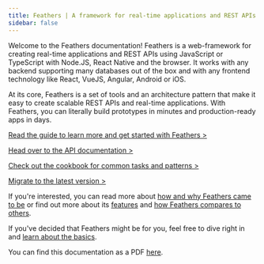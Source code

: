 ```yaml
---
title: Feathers | A framework for real-time applications and REST APIs
sidebar: false
---
```


Welcome to the Feathers documentation! Feathers is a web-framework for creating real-time applications and REST APIs using JavaScript or TypeScript with Node.JS, React Native and the browser. It works with any backend supporting many databases out of the box and with any frontend technology like React, VueJS, Angular, Android or iOS.

At its core, Feathers is a set of tools and an architecture pattern that make it easy to create scalable REST APIs and real-time applications. With Feathers, you can literally build prototypes in minutes and production-ready apps in days. 

[Read the guide to learn more and get started with Feathers >]()

[Head over to the API documentation >]()

[Check out the cookbook for common tasks and patterns >]()

[Migrate to the latest version >]()

If you're interested, you can read more about [how and why Feathers came to be](https://blog.feathersjs.com/why-we-built-the-best-web-framework-you-ve-probably-never-heard-of-until-now-176afc5c6aac) or find out more about its [features](https://feathersjs.com/features) and [how Feathers compares to others](https://feathersjs.com/comparison).

If you've decided that Feathers might be for you, feel free to dive right in and [learn about the basics](./guides/basics/readme.md).

You can find this documentation as a PDF [here](https://github.com/feathersjs/docs/raw/master/feathersjs.pdf).
